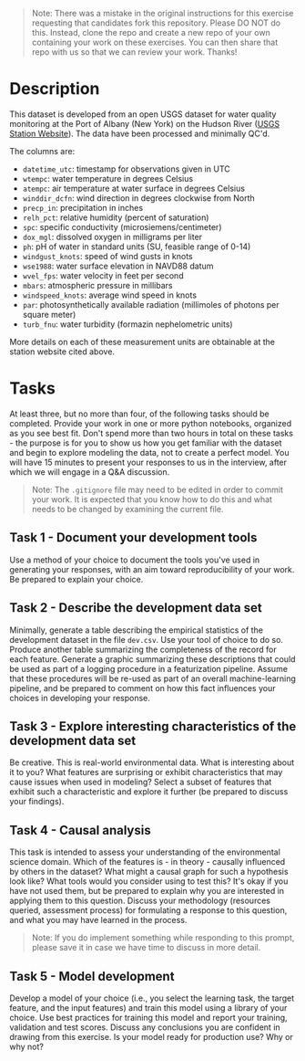 > Note: There was a mistake in the original instructions for this exercise requesting that candidates fork this repository. Please DO NOT do this. Instead, clone the repo and create a new repo of your own containing your work on these exercises. You can then share that repo with us so that we can review your work. Thanks!

# Description
This dataset is developed from an open USGS dataset for water quality monitoring at the Port of Albany (New York) on the Hudson River ([USGS Station Website](https://waterdata.usgs.gov/monitoring-location/01359165/#parameterCode=00010&period=P7D&showMedian=true)). The data have been processed and minimally QC'd. 

The columns are:

-  `datetime_utc`: timestamp for observations given in UTC
-  `wtempc`: water temperature in degrees Celsius
-  `atempc`: air temperature at water surface in degrees Celsius
-  `winddir_dcfn`: wind direction in degrees clockwise from North
-  `precp_in`: precipitation in inches
-  `relh_pct`: relative humidity (percent of saturation)
-  `spc`: specific conductivity (microsiemens/centimeter)
-  `dox_mgl`: dissolved oxygen in milligrams per liter
-  `ph`: pH of water in standard units (SU, feasible range of 0-14)
-  `windgust_knots`: speed of wind gusts in knots
-  `wse1988`: water surface elevation in NAVD88 datum
-  `wvel_fps`: water velocity in feet per second
-  `mbars`: atmospheric pressure in millibars
-  `windspeed_knots`: average wind speed in knots
-  `par`: photosynthetically available radiation (millimoles of photons per square meter)
-  `turb_fnu`: water turbidity (formazin nephelometric units)

More details on each of these measurement units are obtainable at the station website cited above.

# Tasks
At least three, but no more than four, of the following tasks should be completed. Provide your work in one or more python notebooks, organized as you see best fit. Don't spend more than two hours in total on these tasks - the purpose is for you to show us how you get familiar with the dataset and begin to explore modeling the data, not to create a perfect model. You will have 15 minutes to present your responses to us in the interview, after which we will engage in a Q&A discussion.

> Note: The `.gitignore` file may need to be edited in order to commit your work. It is expected that you know how to do this and what needs to be changed by examining the current file.

## Task 1 - Document your development tools
Use a method of your choice to document the tools you've used in generating your responses, with an aim toward reproducibility of your work. Be prepared to explain your choice.

## Task 2 - Describe the development data set
Minimally, generate a table describing the empirical statistics of the development dataset in the file `dev.csv`. Use your tool of choice to do so. Produce another table summarizing the completeness of the record for each feature. Generate a graphic summarizing these descriptions that could be used as part of a logging procedure in a featurization pipeline. Assume that these procedures will be re-used as part of an overall machine-learning pipeline, and be prepared to comment on how this fact influences your choices in developing your response.

## Task 3 - Explore interesting characteristics of the development data set
Be creative. This is real-world environmental data. What is interesting about it to you? What features are surprising or exhibit characteristics that may cause issues when used in modeling? Select a subset of features that exhibit such a characteristic and explore it further (be prepared to discuss your findings).

## Task 4 - Causal analysis
This task is intended to assess your understanding of the environmental science domain. Which of the features is - in theory - causally influenced by others in the dataset? What might a causal graph for such a hypothesis look like? What tools would you consider using to test this? It's okay if you have not used them, but be prepared to explain why you are interested in applying them to this question. Discuss your methodology (resources queried, assessment process) for formulating a response to this question, and what you may have learned in the process.

> Note: If you do implement something while responding to this prompt, please save it in case we have time to discuss in more detail.  

## Task 5 - Model development
Develop a model of your choice (i.e., you select the learning task, the target feature, and the input features) and train this model using a library of your choice. Use best practices for training this model and report your training, validation and test scores. Discuss any conclusions you are confident in drawing from this exercise. Is your model ready for production use? Why or why not? 
